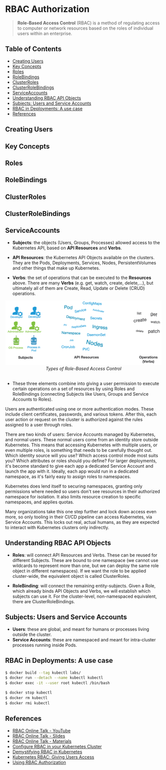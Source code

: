 # RBAC Authorization

> **Role-Based Access Control** (RBAC) is a method of regulating access to computer or network resources based on the roles of individual users within an enterprise.


## Table of Contents

<!-- START doctoc generated TOC please keep comment here to allow auto update -->
<!-- DON'T EDIT THIS SECTION, INSTEAD RE-RUN doctoc TO UPDATE -->


- [Creating Users](#creating-users)
- [Key Concepts](#key-concepts)
- [Roles](#roles)
- [RoleBindings](#rolebindings)
- [ClusterRoles](#clusterroles)
- [ClusterRoleBindings](#clusterrolebindings)
- [ServiceAccounts](#serviceaccounts)
- [Understanding RBAC API Objects](#understanding-rbac-api-objects)
- [Subjects: Users and Service Accounts](#subjects-users-and-service-accounts)
- [RBAC in Deployments: A use case](#rbac-in-deployments-a-use-case)
- [References](#references)

<!-- END doctoc generated TOC please keep comment here to allow auto update -->


## Creating Users


## Key Concepts


## Roles


## RoleBindings


## ClusterRoles


## ClusterRoleBindings


## ServiceAccounts



- **Subjects**: the objects (Users, Groups, Processes) allowed access to the Kubernetes API,
based on **API Resources** and **Verbs**.

- **API Resources**: the Kubernetes API Objects available on the clusters.
They are the Pods, Deployments, Services, Nodes, PersistentVolumes and other things that make up Kubernetes.

- **Verbs**: the set of operations that can be executed to the **Resources** above.
There are many **Verbs** (e.g. get, watch, create, delete,...),
but ultimately all of them are Create, Read, Update or Delete (CRUD) operations.

<div align="center">
  <img src="assets/types-of-rbac.png" width="900">
  <br />
  <em>Types of Role-Based Access Control</em>
  <br />
</div>
<br />

- These three elements combine into giving a user permission
to execute certain operations on a set of resources
by using Roles and RoleBindings (connecting Subjects like Users, Groups and Service Accounts to Roles).

Users are authenticated using one or more authentication modes. These include client certificates, passwords, and various tokens.
After this, each user action or request on the cluster is authorized against the rules assigned to a user through roles.

There are two kinds of users: Service Accounts managed by Kubernetes, and normal users.
These normal users come from an identity store outside Kubernetes.
This means that accessing Kubernetes with multiple users, or even multiple roles, is something that needs to be carefully thought out.
Which identity source will you use? Which access control mode most suits you?
Which attributes or roles should you define? For larger deployments,
it's become standard to give each app a dedicated Service Account and launch the app with it.
Ideally, each app would run in a dedicated namespace, as it's fairly easy to assign roles to namespaces.

Kubernetes does lend itself to securing namespaces,
granting only permissions where needed so users don't see resources in their authorized namespace for isolation.
It also limits resource creation to specific namespaces, and applies quotas.

Many organizations take this one step further and lock down access even more,
so only tooling in their CI/CD pipeline can access Kubernetes, via Service Accounts.
This locks out real, actual humans, as they are expected to interact with Kubernetes clusters only indirectly.


## Understanding RBAC API Objects

- **Roles**: will connect API Resources and Verbs.
These can be reused for different Subjects.
These are bound to one namespace (we cannot use wildcards to represent more than one, but we can deploy the same role object in different namespaces).
If we want the role to be applied cluster-wide, the equivalent object is called ClusterRoles.

- **RoleBinding**: will connect the remaining entity-subjects.
Given a Role, which already binds API Objects and Verbs,
we will establish which subjects can use it.
For the cluster-level, non-namespaced equivalent, there are ClusterRoleBindings.


## Subjects: Users and Service Accounts

- **Users**: these are global, and meant for humans or processes living outside the cluster.
- **Service Accounts**: these are namespaced and meant for intra-cluster processes running inside Pods.


## RBAC in Deployments: A use case

```bash
$ docker build --tag kubectl labs/
$ docker run --detach --name kubectl kubectl
$ docker exec -it --user root kubectl /bin/bash
```

```bash
$ docker stop kubectl
$ docker rm kubectl
$ docker rmi kubectl
```


## References

- [RBAC Online Talk - YouTube](https://www.youtube.com/watch?v=CnHTCTP8d48)
- [RBAC Online Talk - Slides](https://www.cncf.io/wp-content/uploads/2018/07/RBAC-Online-Talk.pdf)
- [RBAC Online Talk - Materials](https://github.com/javsalgar/rbac-online-talk)
- [Configure RBAC in your Kubernetes Cluster](https://docs.bitnami.com/kubernetes/how-to/configure-rbac-in-your-kubernetes-cluster/)
- [Demystifying RBAC in Kubernetes](https://www.cncf.io/blog/2018/08/01/demystifying-rbac-in-kubernetes/)
- [Kubernetes RBAC: Giving Users Access](https://platform9.com/blog/the-gorilla-guide-to-kubernetes-in-the-enterprise-chapter-4-putting-kubernetes-to-work/)
- [Using RBAC Authorization](https://kubernetes.io/docs/reference/access-authn-authz/rbac/)
